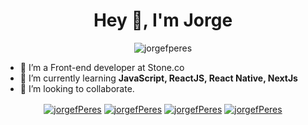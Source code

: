
<h1 align="center">Hey 👋,  I'm Jorge</h1>

<p align="center"> <img src="https://komarev.com/ghpvc/?username=jorgefperes" alt="jorgefperes" /> </p>

- 🔭 I’m a Front-end developer at Stone.co
- 🌱 I’m currently learning **JavaScript, ReactJS, React Native, NextJs**
- 🤝 I’m looking to collaborate.




<p align="center">
<a href="https://www.linkedin.com/in/jorge-fernando-peres-9901454b/" target="blank">
  <img align="center" src="https://img.shields.io/badge/linkedin-%230077B5.svg?&style=for-the-badge&logo=linkedin&logoColor=white" alt="jorgefPeres"/></a>
<a href="https://www.instagram.com/Jorgef.peres/" target="blank">
  <img align="center" src="https://img.shields.io/badge/instagram-%23E4405F.svg?&style=for-the-badge&logo=instagram&logoColor=white" alt="jorgefPeres"/></a>
 <a href="https://www.facebook.com/jorgefernandoperes" target="blank">
  <img align="center" src="https://img.shields.io/badge/facebook-%231877F2.svg?&style=for-the-badge&logo=facebook&logoColor=white" alt="jorgefPeres"/></a>
  <a href="https://www.youtube.com/channel/UCWox-4vjxlV11PjoK9dOxtg" target="blank">
  <img align="center" src="https://img.shields.io/badge/YouTube-FF0000?style=for-the-badge&logo=youtube&logoColor=white" alt="jorgefPeres"/></a>
  
</p>
